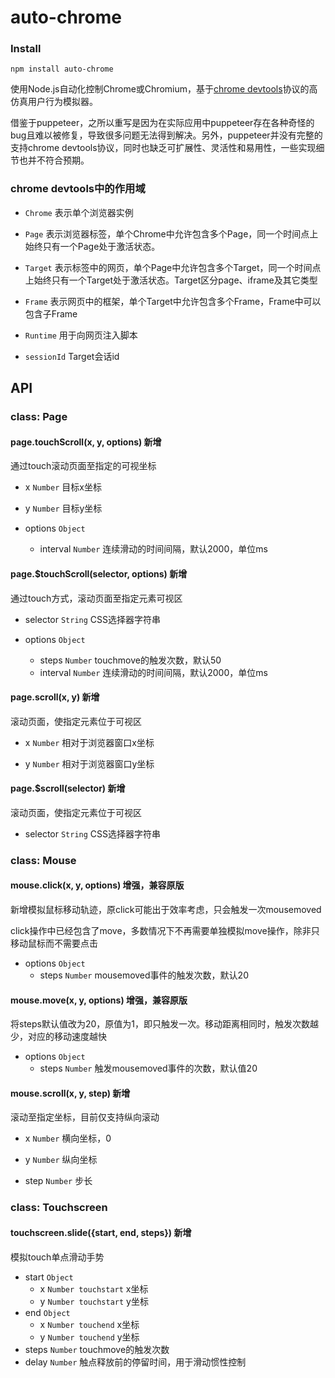 # auto-chrome

### Install

```
npm install auto-chrome
```

使用Node.js自动化控制Chrome或Chromium，基于[chrome devtools](https://chromedevtools.github.io/devtools-protocol/)协议的高仿真用户行为模拟器。

借鉴于puppeteer，之所以重写是因为在实际应用中puppeteer存在各种奇怪的bug且难以被修复，导致很多问题无法得到解决。另外，puppeteer并没有完整的支持chrome devtools协议，同时也缺乏可扩展性、灵活性和易用性，一些实现细节也并不符合预期。

### chrome devtools中的作用域

* `Chrome` 表示单个浏览器实例

* `Page` 表示浏览器标签，单个Chrome中允许包含多个Page，同一个时间点上始终只有一个Page处于激活状态。

* `Target` 表示标签中的网页，单个Page中允许包含多个Target，同一个时间点上始终只有一个Target处于激活状态。Target区分page、iframe及其它类型

* `Frame` 表示网页中的框架，单个Target中允许包含多个Frame，Frame中可以包含子Frame

* `Runtime` 用于向网页注入脚本

* `sessionId` Target会话id


## API

### class: Page

#### page.touchScroll(x, y, options) 新增

通过touch滚动页面至指定的可视坐标

* x `Number` 目标x坐标

* y `Number` 目标y坐标

* options `Object`
   * interval `Number` 连续滑动的时间间隔，默认2000，单位ms

#### page.$touchScroll(selector, options) 新增

通过touch方式，滚动页面至指定元素可视区

* selector `String` CSS选择器字符串

* options `Object`
   * steps `Number` touchmove的触发次数，默认50
   * interval `Number` 连续滑动的时间间隔，默认2000，单位ms


#### page.scroll(x, y) 新增

滚动页面，使指定元素位于可视区

* x `Number` 相对于浏览器窗口x坐标

* y `Number` 相对于浏览器窗口y坐标


#### page.$scroll(selector) 新增

滚动页面，使指定元素位于可视区

* selector `String` CSS选择器字符串



### class: Mouse

#### mouse.click(x, y, options) 增强，兼容原版

新增模拟鼠标移动轨迹，原click可能出于效率考虑，只会触发一次mousemoved

click操作中已经包含了move，多数情况下不再需要单独模拟move操作，除非只移动鼠标而不需要点击

* options `Object`
   * steps `Number` mousemoved事件的触发次数，默认20


#### mouse.move(x, y, options) 增强，兼容原版

将steps默认值改为20，原值为1，即只触发一次。移动距离相同时，触发次数越少，对应的移动速度越快

* options `Object`
   * steps `Number` 触发mousemoved事件的次数，默认值20



#### mouse.scroll(x, y, step) 新增

滚动至指定坐标，目前仅支持纵向滚动

* x `Number` 横向坐标，0

* y `Number` 纵向坐标

* step `Number` 步长




### class: Touchscreen

#### touchscreen.slide({start, end, steps}) 新增

模拟touch单点滑动手势

* start `Object`
   * x `Number touchstart` x坐标
   * y `Number touchstart` y坐标
* end `Object`
   * x `Number touchend` x坐标
   * y `Number touchend` y坐标
* steps `Number` touchmove的触发次数
* delay `Number` 触点释放前的停留时间，用于滑动惯性控制